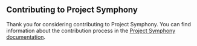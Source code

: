 ## Contributing to Project Symphony

Thank you for considering contributing to Project Symphony. You can find information about the contribution process in the [Project Symphony documentation][contributing].
 
[contributing]: http://dellemc-symphony.readthedocs.io/en/latest/contributingtosymphony.html
